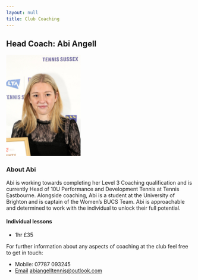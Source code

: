 ```yaml
---
layout: null
title: Club Coaching
---
```


## Head Coach: Abi Angell

<img src="./images/abi.png" alt="abi" style="width:200px;"/>

### About Abi

Abi is working towards completing her Level 3 Coaching qualification and is currently Head of 10U Performance and Development Tennis at Tennis Eastbourne. Alongside coaching, Abi is a student at the University of Brighton and is captain of the Women’s BUCS Team. Abi is approachable and determined to work with the individual to unlock their full potential.

#### Individual lessons

- 1hr £35

For further information about any aspects of coaching at the club feel free to get in touch:

- Mobile: 07787 093245
- [Email](mailto:abiangelltennis@outlook.com) abiangelltennis@outlook.com
